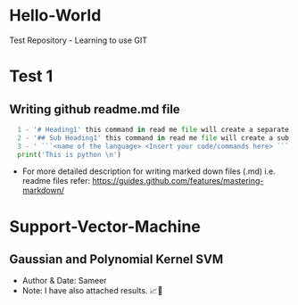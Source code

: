 # Hello-World
Test Repository - Learning to use GIT
# Test 1
## Writing github readme.md file
```python
  1 - '# Heading1' this command in read me file will create a separate section with Heading1 as heading.
  2 - '## Sub Heading1' this command in read me file will create a sub heading with title as Sub Heading1.
  3 - ' ```<name of the language> <Insert your code/commands here> ```' open this readme.md file for more clarity. 
  print('This is python \n')
```
- For more detailed description for writing marked down files (.md) i.e. readme files refer: https://guides.github.com/features/mastering-markdown/

# Support-Vector-Machine
## Gaussian and Polynomial Kernel SVM 
- Author & Date: Sameer 
- Note: I have also attached results. 📈👀
